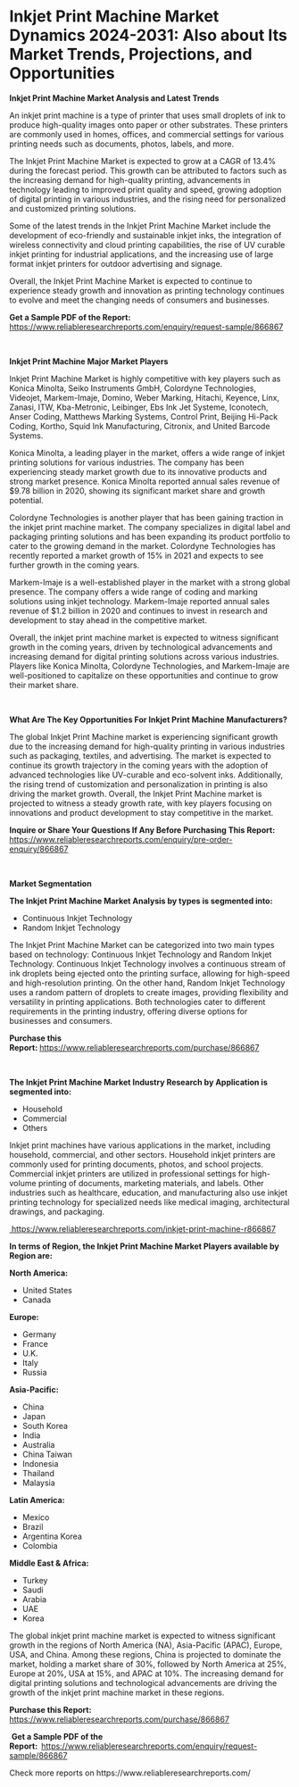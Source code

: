 <p><h1>Inkjet Print Machine Market Dynamics 2024-2031: Also about Its Market Trends, Projections, and Opportunities</h1></p><p><strong>Inkjet Print Machine Market Analysis and Latest Trends</strong></p>
<p><p>An inkjet print machine is a type of printer that uses small droplets of ink to produce high-quality images onto paper or other substrates. These printers are commonly used in homes, offices, and commercial settings for various printing needs such as documents, photos, labels, and more.</p><p>The Inkjet Print Machine Market is expected to grow at a CAGR of 13.4% during the forecast period. This growth can be attributed to factors such as the increasing demand for high-quality printing, advancements in technology leading to improved print quality and speed, growing adoption of digital printing in various industries, and the rising need for personalized and customized printing solutions.</p><p>Some of the latest trends in the Inkjet Print Machine Market include the development of eco-friendly and sustainable inkjet inks, the integration of wireless connectivity and cloud printing capabilities, the rise of UV curable inkjet printing for industrial applications, and the increasing use of large format inkjet printers for outdoor advertising and signage.</p><p>Overall, the Inkjet Print Machine Market is expected to continue to experience steady growth and innovation as printing technology continues to evolve and meet the changing needs of consumers and businesses.</p></p>
<p><strong>Get a Sample PDF of the Report:&nbsp;</strong> <a href="https://www.reliableresearchreports.com/enquiry/request-sample/866867">https://www.reliableresearchreports.com/enquiry/request-sample/866867</a></p>
<p>&nbsp;</p>
<p><strong>Inkjet Print Machine Major Market Players</strong></p>
<p><p>Inkjet Print Machine Market is highly competitive with key players such as Konica Minolta, Seiko Instruments GmbH, Colordyne Technologies, Videojet, Markem-Imaje, Domino, Weber Marking, Hitachi, Keyence, Linx, Zanasi, ITW, Kba-Metronic, Leibinger, Ebs Ink Jet Systeme, Iconotech, Anser Coding, Matthews Marking Systems, Control Print, Beijing Hi-Pack Coding, Kortho, Squid Ink Manufacturing, Citronix, and United Barcode Systems.</p><p>Konica Minolta, a leading player in the market, offers a wide range of inkjet printing solutions for various industries. The company has been experiencing steady market growth due to its innovative products and strong market presence. Konica Minolta reported annual sales revenue of $9.78 billion in 2020, showing its significant market share and growth potential.</p><p>Colordyne Technologies is another player that has been gaining traction in the inkjet print machine market. The company specializes in digital label and packaging printing solutions and has been expanding its product portfolio to cater to the growing demand in the market. Colordyne Technologies has recently reported a market growth of 15% in 2021 and expects to see further growth in the coming years.</p><p>Markem-Imaje is a well-established player in the market with a strong global presence. The company offers a wide range of coding and marking solutions using inkjet technology. Markem-Imaje reported annual sales revenue of $1.2 billion in 2020 and continues to invest in research and development to stay ahead in the competitive market.</p><p>Overall, the inkjet print machine market is expected to witness significant growth in the coming years, driven by technological advancements and increasing demand for digital printing solutions across various industries. Players like Konica Minolta, Colordyne Technologies, and Markem-Imaje are well-positioned to capitalize on these opportunities and continue to grow their market share.</p></p>
<p>&nbsp;</p>
<p><strong>What Are The Key Opportunities For Inkjet Print Machine Manufacturers?</strong></p>
<p><p>The global Inkjet Print Machine market is experiencing significant growth due to the increasing demand for high-quality printing in various industries such as packaging, textiles, and advertising. The market is expected to continue its growth trajectory in the coming years with the adoption of advanced technologies like UV-curable and eco-solvent inks. Additionally, the rising trend of customization and personalization in printing is also driving the market growth. Overall, the Inkjet Print Machine market is projected to witness a steady growth rate, with key players focusing on innovations and product development to stay competitive in the market.</p></p>
<p><strong>Inquire or Share Your Questions If Any Before Purchasing This Report:</strong> <a href="https://www.reliableresearchreports.com/enquiry/pre-order-enquiry/866867">https://www.reliableresearchreports.com/enquiry/pre-order-enquiry/866867</a></p>
<p>&nbsp;</p>
<p><strong>Market Segmentation</strong></p>
<p><strong>The Inkjet Print Machine Market Analysis by types is segmented into:</strong></p>
<p><ul><li>Continuous Inkjet Technology</li><li>Random Inkjet Technology</li></ul></p>
<p><p>The Inkjet Print Machine Market can be categorized into two main types based on technology: Continuous Inkjet Technology and Random Inkjet Technology. Continuous Inkjet Technology involves a continuous stream of ink droplets being ejected onto the printing surface, allowing for high-speed and high-resolution printing. On the other hand, Random Inkjet Technology uses a random pattern of droplets to create images, providing flexibility and versatility in printing applications. Both technologies cater to different requirements in the printing industry, offering diverse options for businesses and consumers.</p></p>
<p><strong>Purchase this Report:&nbsp;</strong><a href="https://www.reliableresearchreports.com/purchase/866867">https://www.reliableresearchreports.com/purchase/866867</a></p>
<p>&nbsp;</p>
<p><strong>The Inkjet Print Machine Market Industry Research by Application is segmented into:</strong></p>
<p><ul><li>Household</li><li>Commercial</li><li>Others</li></ul></p>
<p><p>Inkjet print machines have various applications in the market, including household, commercial, and other sectors. Household inkjet printers are commonly used for printing documents, photos, and school projects. Commercial inkjet printers are utilized in professional settings for high-volume printing of documents, marketing materials, and labels. Other industries such as healthcare, education, and manufacturing also use inkjet printing technology for specialized needs like medical imaging, architectural drawings, and packaging.</p></p>
<p><a href="https://www.reliableresearchreports.com/inkjet-print-machine-r866867">&nbsp;https://www.reliableresearchreports.com/inkjet-print-machine-r866867</a></p>
<p><strong>In terms of Region, the Inkjet Print Machine Market Players available by Region are:</strong></p>
<p>
    <p> <strong> North America: </strong>
        <ul>
            <li>United States</li>
            <li>Canada</li>
        </ul>
        </p> 
    <p> <strong> Europe: </strong>
        <ul>
            <li>Germany</li>
            <li>France</li>
            <li>U.K.</li>
            <li>Italy</li>
            <li>Russia</li>
        </ul>
        </p> 
    <p> <strong> Asia-Pacific: </strong>
        <ul>
            <li>China</li>
            <li>Japan</li>
            <li>South Korea</li>
            <li>India</li>
            <li>Australia</li>
            <li>China Taiwan</li>
            <li>Indonesia</li>
            <li>Thailand</li>
            <li>Malaysia</li>
        </ul>
        </p> 
    <p> <strong> Latin America: </strong>
        <ul>
            <li>Mexico</li>
            <li>Brazil</li>
            <li>Argentina Korea</li>
            <li>Colombia</li>
        </ul>
        </p> 
    <p> <strong> Middle East & Africa: </strong>
        <ul>
            <li>Turkey</li>
            <li>Saudi</li>
            <li>Arabia</li>
            <li>UAE</li>
            <li>Korea</li>
        </ul>
    </p>
    </p>
<p><p>The global inkjet print machine market is expected to witness significant growth in the regions of North America (NA), Asia-Pacific (APAC), Europe, USA, and China. Among these regions, China is projected to dominate the market, holding a market share of 30%, followed by North America at 25%, Europe at 20%, USA at 15%, and APAC at 10%. The increasing demand for digital printing solutions and technological advancements are driving the growth of the inkjet print machine market in these regions.</p></p>
<p><strong>Purchase this Report: </strong><a href="https://www.reliableresearchreports.com/purchase/866867">https://www.reliableresearchreports.com/purchase/866867</a></p>
<p>&nbsp;<strong>Get a Sample PDF of the Report:&nbsp;&nbsp;</strong><a href="https://www.reliableresearchreports.com/enquiry/request-sample/866867">https://www.reliableresearchreports.com/enquiry/request-sample/866867</a></p>
<p><strong></strong></p>
<p>Check more reports on https://www.reliableresearchreports.com/</p>
